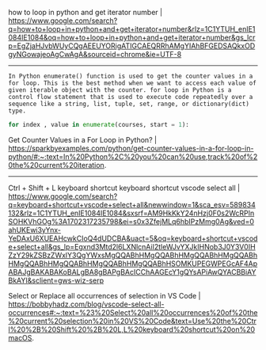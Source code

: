how to loop in python and get iterator number | https://www.google.com/search?q=how+to+loop+in+python+and+get+iterator+number&rlz=1C1YTUH_enIE1084IE1084&oq=how+to+loop+in+python+and+get+iterator+number&gs_lcrp=EgZjaHJvbWUyCQgAEEUYORigATIGCAEQRRhAMgYIAhBFGEDSAQkxODgyNGowajeoAgCwAgA&sourceid=chrome&ie=UTF-8

____

```text
In Python enumerate() function is used to get the counter values in a for loop. This is the best method when we want to access each value of given iterable object with the counter. for loop in Python is a control flow statement that is used to execute code repeatedly over a sequence like a string, list, tuple, set, range, or dictionary(dict) type.
```

```python
for index , value in enumerate(courses, start = 1):
```

Get Counter Values in a For Loop in Python? | https://sparkbyexamples.com/python/get-counter-values-in-a-for-loop-in-python/#:~:text=In%20Python%2C%20you%20can%20use,track%20of%20the%20current%20iteration.

____


Ctrl + Shift + L keyboard shortcut
keyboard shortcut vscode select all | https://www.google.com/search?q=keyboard+shortcut+vscode+select+all&newwindow=1&sca_esv=589834132&rlz=1C1YTUH_enIE1084IE1084&sxsrf=AM9HkKkY24nHzj0F0s2WcRPInSOHKVhGOg%3A1702317235798&ei=s0x3ZfejMLq6hbIPzMmg0Ag&ved=0ahUKEwi3yYnx-YeDAxU6XUEAHcwkCIoQ4dUDCBA&uact=5&oq=keyboard+shortcut+vscode+select+all&gs_lp=Egxnd3Mtd2l6LXNlcnAiI2tleWJvYXJkIHNob3J0Y3V0IHZzY29kZSBzZWxlY3QgYWxsMgQQABhHMgQQABhHMgQQABhHMgQQABhHMgQQABhHMgQQABhHMgQQABhHMgQQABhHSOMKUPEGWPEGcAF4ApABAJgBAKABAKoBALgBA8gBAPgBAcICChAAGEcY1gQYsAPiAwQYACBBiAYBkAYI&sclient=gws-wiz-serp

Select or Replace all occurrences of selection in VS Code | https://bobbyhadz.com/blog/vscode-select-all-occurrences#:~:text=%23%20Select%20all%20occurrences%20of%20the%20current%20selection%20in%20VS%20Code&text=Use%20the%20Ctrl%20%2B%20Shift%20%2B%20L,L%20keyboard%20shortcut%20on%20macOS.
